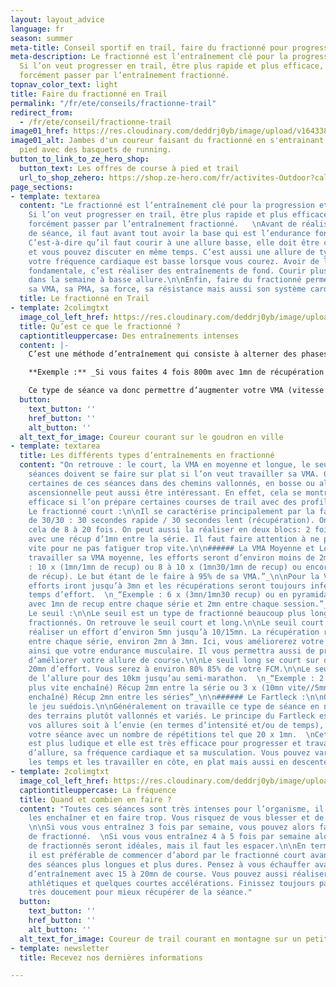 ```yaml
---
layout: layout_advice
language: fr
season: summer
meta-title: Conseil sportif en trail, faire du fractionné pour progresser
meta-description: Le fractionné est l’entraînement clé pour la progression et la performance.
  Si l’on veut progresser en trail, être plus rapide et plus efficace, vous devrez
  forcément passer par l’entraînement fractionné.
topnav_color_text: light
title: Faire du fractionné en Trail
permalink: "/fr/ete/conseils/fractionne-trail"
redirect_from:
  - /fr/ete/conseil/fractionne-trail
image01_href: https://res.cloudinary.com/deddrj0yb/image/upload/v1643381204/website/Conseil%20/sporlab-XiZ7pRvCzro-unsplash_fuh2hg.jpg
image01_alt: Jambes d'un coureur faisant du fractionné en s'entrainant en course à
  pied avec des basquets de running.
button_to_link_to_ze_hero_shop:
  button_text: Les offres de course à pied et trail
  url_to_shop_zehero: https://shop.ze-hero.com/fr/activites-Outdoor?calessonstype=all&catypegenderlistsummer=all&calessonsactivitytype=Trail&start-date=
page_sections:
- template: textarea
  content: "Le fractionné est l’entraînement clé pour la progression et la performance.
    Si l’on veut progresser en trail, être plus rapide et plus efficace, vous devrez
    forcément passer par l’entraînement fractionné.   \nAvant de réaliser ce type
    de séance, il faut avant tout avoir la base qui est l’endurance fondamentale.
    C’est-à-dire qu’il faut courir à une allure basse, elle doit être confortable
    et vous pouvez discuter en même temps. C’est aussi une allure de type ultra-trail,
    votre fréquence cardiaque est basse lorsque vous courez. Avoir de l’endurance
    fondamentale, c’est réaliser des entraînements de fond. Courir plusieurs fois
    dans la semaine à basse allure.\n\nEnfin, faire du fractionné permet d’améliorer
    sa VMA, sa PMA, sa force, sa résistance mais aussi son système cardio-respiratoire."
  title: Le fractionné en Trail
- template: 2colimgtxt
  image_col_left_href: https://res.cloudinary.com/deddrj0yb/image/upload/v1643381204/website/Conseil%20/malik-skydsgaard-xlubUawuzrE-unsplash_xclglv.jpg
  title: Qu’est ce que le fractionné ?
  captiontitleuppercase: Des entraînements intenses
  content: |-
    C’est une méthode d’entraînement qui consiste à alterner des phases de course rapides, voire très rapides avec des phases de course de récupération où la vitesse sera plus lente. Le but principal est donc de travailler à une allure intense plus longtemps que si vous étiez à une allure continue.

    **Exemple :** _Si vous faites 4 fois 800m avec 1mn de récupération entre les séries, vous les parcourez tous à une allure plus rapide que si vous faisiez 3,2km en continu. On va donc réaliser un effort plus long à une intensité plus élevée._

    Ce type de séance va donc permettre d’augmenter votre VMA (vitesse maximum aérobie). On va alors améliorer les aptitudes aux changements d’allure, la récupération, le système respiratoire ainsi que la résistance de vos muscles.
  button:
    text_button: ''
    href_button: ''
    alt_button: ''
  alt_text_for_image: Coureur courant sur le goudron en ville
- template: textarea
  title: Les différents types d’entraînements en fractionné
  content: "On retrouve : le court, la VMA en moyenne et longue, le seuil, le Fartleck.\n\nCes
    séances doivent se faire sur plat si l’on veut travailler sa VMA. Cependant, réaliser
    certaines de ces séances dans des chemins vallonnés, en bosse ou alors sur route
    ascensionnelle peut aussi être intéressant. En effet, cela se montre particulièrement
    efficace si l’on prépare certaines courses de trail avec des profils particuliers.\n\n######
    Le fractionné court :\n\nIl se caractérise principalement par la fameuse séance
    de 30/30 : 30 secondes rapide / 30 secondes lent (récupération). On peut répéter
    cela de 8 à 20 fois. On peut aussi la réaliser en deux blocs: 2 fois (8 fois 30/30)
    avec une récup d’1mn entre la série. Il faut faire attention à ne pas partir trop
    vite pour ne pas fatiguer trop vite.\n\n###### La VMA Moyenne et Longue :\n\nPour
    travailler sa VMA moyenne, les efforts seront d’environ moins de 2mn.  \n_“ Exemple
    : 10 x (1mn/1mn de recup) ou 8 à 10 x (1mn30/1mn de recup) ou encore 10 x (400m/1mn30
    de récup). Le but étant de le faire à 95% de sa VMA.”_\n\nPour la VMA longue les
    efforts iront jusqu’à 3mn et les récupérations seront toujours inférieures au
    temps d’effort.  \n_“Exemple : 6 x (3mn/1mn30 recup) ou en pyramidal 4 x (1mn/2mn/3mn)
    avec 1mn de recup entre chaque série et 2mn entre chaque session.”_\n\n######
    Le seuil :\n\nLe seuil est un type de fractionné beaucoup plus long que les autres
    fractionnés. On retrouve le seuil court et long.\n\nLe seuil court consiste à
    réaliser un effort d’environ 5mn jusqu’à 10/15mn. La récupération reste courte
    entre chaque série, environ 2mn à 3mn. Ici, vous améliorerez votre fréquence cardiaque
    ainsi que votre endurance musculaire. Il vous permettra aussi de progresser et
    d’améliorer votre allure de course.\n\nLe seuil long se court sur des temps de
    20mn d’effort. Vous serez à environ 80% 85% de votre FCM.\n\nLe seuil est représentatif
    de l’allure pour des 10km jusqu’au semi-marathon.  \n_“Exemple : 2 x (10mn vite/10mn
    plus vite enchaîné) Récup 2mn entre la série ou 3 x (10mn vite//5mn très vite
    enchaîné) Récup 2mn entre les séries”_\n\n###### Le Fartleck :\n\nOn l’appelle
    le jeu suédois.\n\nGénéralement on travaille ce type de séance en nature, sur
    des terrains plutôt vallonnés et variés. Le principe du Fartleck est de varier
    vos allures soit à l’envie (en termes d’intensité et/ou de temps), soit en codifiant
    votre séance avec un nombre de répétitions tel que 20 x 1mn.  \nCette méthode
    est plus ludique et elle est très efficace pour progresser et travailler les variations
    d’allure, sa fréquence cardiaque et sa musculation. Vous pouvez varier les allures,
    les temps et les travailler en côte, en plat mais aussi en descente."
- template: 2colimgtxt
  image_col_left_href: https://res.cloudinary.com/deddrj0yb/image/upload/v1643381204/website/Conseil%20/brian-erickson-ukqBUIYk6zM-unsplash_q2kml8.jpg
  captiontitleuppercase: La fréquence
  title: Quand et combien en faire ?
  content: "Toutes ces séances sont très intenses pour l’organisme, il ne faut pas
    les enchaîner et en faire trop. Vous risquez de vous blesser et de vous fatiguer.
    \n\nSi vous vous entraînez 3 fois par semaine, vous pouvez alors faire une séance
    de fractionné.  \nSi vous vous entraînez 4 à 5 fois par semaine alors 2 séances
    de fractionnés seront idéales, mais il faut les espacer.\n\nEn termes de préparation,
    il est préférable de commencer d’abord par le fractionné court avant de réaliser
    des séances plus longues et plus dures. Pensez à vous échauffer avant chaque session
    d’entraînement avec 15 à 20mn de course. Vous pouvez aussi réaliser des gammes
    athlétiques et quelques courtes accélérations. Finissez toujours par 10mn de course
    très doucement pour mieux récupérer de la séance."
  button:
    text_button: ''
    href_button: ''
    alt_button: ''
  alt_text_for_image: Coureur de trail courant en montagne sur un petit chemin
- template: newsletter
  title: Recevez nos dernières informations

---
```

